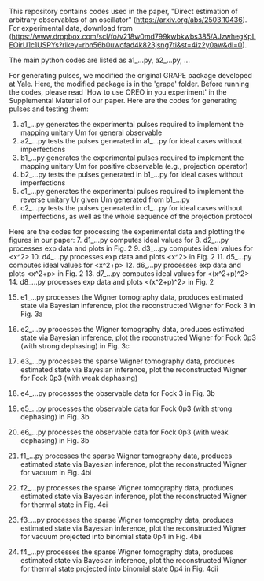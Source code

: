 This repository contains codes used in the paper, "Direct estimation of arbitrary observables of an oscillator" (https://arxiv.org/abs/2503.10436).
For experimental data, download from (https://www.dropbox.com/scl/fo/v218w0md799kwbkwbs385/AJzwhegKpLEOirU1c1USPYs?rlkey=rbn56b0uwofad4k823jsng7ti&st=4iz2y0aw&dl=0).
 
The main python codes are listed as a1_...py, a2_...py, ...

For generating pulses, we modified the original GRAPE package developed at Yale. Here, the modified package is in the 'grape' folder.
Before running the codes, please read 'How to use OREO in you experiment' in the Supplemental Material of our paper.
Here are the codes for generating pulses and testing them:
1. a1_...py generates the experimental pulses required to implement the mapping unitary Um for general observable
2. a2_...py tests the pulses generated in a1_...py for ideal cases without imperfections
3. b1_...py generates the experimental pulses required to implement the mapping unitary Um for positive observable (e.g., projection operator)
4. b2_...py tests the pulses generated in b1_...py for ideal cases without imperfections
5. c1_...py generates the experimental pulses required to implement the reverse unitary Ur given Um generated from b1_...py
6. c2_...py tests the pulses generated in c1_...py for ideal cases without imperfections, as well as the whole sequence of the projection protocol

Here are the codes for processing the experimental data and plotting the figures in our paper:
7. d1_...py computes ideal values for <x> 
8. d2_...py processes exp data and plots <x> in Fig. 2 
9. d3_...py computes ideal values for <x^2> 
10. d4_...py processes exp data and plots <x^2> in Fig. 2 
11. d5_...py computes ideal values for <x^2+p> 
12. d6_...py processes exp data and plots <x^2+p> in Fig. 2 
13. d7_...py computes ideal values for <(x^2+p)^2> 
14. d8_...py processes exp data and plots <(x^2+p)^2> in Fig. 2 

15. e1_...py processes the Wigner tomography data, produces estimated state via Bayesian inference, plot the reconstructed Wigner for Fock 3 in Fig. 3a 
16. e2_...py processes the Wigner tomography data, produces estimated state via Bayesian inference, plot the reconstructed Wigner for Fock 0p3 (with strong dephasing) in Fig. 3c 
17. e3_...py processes the sparse Wigner tomography data, produces estimated state via Bayesian inference, plot the reconstructed Wigner for Fock 0p3 (with weak dephasing) 
18. e4_...py processes the observable data for Fock 3 in Fig. 3b 
19. e5_...py processes the observable data for Fock 0p3 (with strong dephasing) in Fig. 3b 
20. e6_...py processes the observable data for Fock 0p3 (with weak dephasing) in Fig. 3b 

21. f1_...py processes the sparse Wigner tomography data, produces estimated state via Bayesian inference, plot the reconstructed Wigner for vacuum in Fig. 4bi
22. f2_...py processes the sparse Wigner tomography data, produces estimated state via Bayesian inference, plot the reconstructed Wigner for thermal state in Fig. 4ci
23. f3_...py processes the sparse Wigner tomography data, produces estimated state via Bayesian inference, plot the reconstructed Wigner for vacuum projected into binomial state 0p4 in Fig. 4bii
24. f4_...py processes the sparse Wigner tomography data, produces estimated state via Bayesian inference, plot the reconstructed Wigner for thermal state projected into binomial state 0p4 in Fig. 4cii
